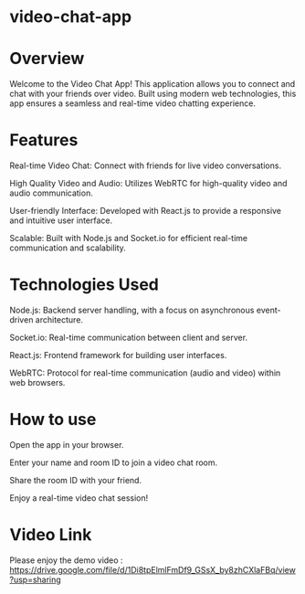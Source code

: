 # video-chat-app

# Overview

Welcome to the Video Chat App! This application allows you to connect and chat with your friends over video. Built using modern web technologies, this app ensures a seamless and real-time video chatting experience.

# Features
Real-time Video Chat: Connect with friends for live video conversations.

High Quality Video and Audio: Utilizes WebRTC for high-quality video and audio communication.

User-friendly Interface: Developed with React.js to provide a responsive and intuitive user interface.

Scalable: Built with Node.js and Socket.io for efficient real-time communication and scalability.

# Technologies Used
Node.js: Backend server handling, with a focus on asynchronous event-driven architecture.

Socket.io: Real-time communication between client and server.

React.js: Frontend framework for building user interfaces.

WebRTC: Protocol for real-time communication (audio and video) within web browsers.

# How to use

Open the app in your browser.

Enter your name and room ID to join a video chat room.

Share the room ID with your friend.

Enjoy a real-time video chat session!

# Video Link
Please enjoy the demo video : https://drive.google.com/file/d/1Di8tpElmlFmDf9_GSsX_by8zhCXlaFBq/view?usp=sharing
